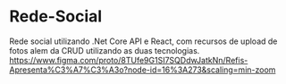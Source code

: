 # Rede-Social
Rede social utilizando .Net Core API e React, com recursos de upload de fotos alem da CRUD utilizando as duas tecnologias.
https://www.figma.com/proto/8TUfe9G1SI7SQDdwJatkNn/Refis-Apresenta%C3%A7%C3%A3o?node-id=16%3A273&scaling=min-zoom
